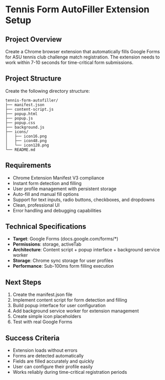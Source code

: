 # Tennis Form AutoFiller Extension Setup

## Project Overview
Create a Chrome browser extension that automatically fills Google Forms for ASU tennis club challenge match registration. The extension needs to work within 7-10 seconds for time-critical form submissions.

## Project Structure
Create the following directory structure:

```
tennis-form-autofiller/
├── manifest.json
├── content-script.js
├── popup.html
├── popup.js
├── popup.css
├── background.js
├── icons/
│   ├── icon16.png
│   ├── icon48.png
│   └── icon128.png
└── README.md
```

## Requirements
- Chrome Extension Manifest V3 compliance
- Instant form detection and filling
- User profile management with persistent storage
- Auto-fill and manual fill options
- Support for text inputs, radio buttons, checkboxes, and dropdowns
- Clean, professional UI
- Error handling and debugging capabilities

## Technical Specifications
- **Target**: Google Forms (docs.google.com/forms/*)
- **Permissions**: storage, activeTab
- **Architecture**: Content script + popup interface + background service worker
- **Storage**: Chrome sync storage for user profiles
- **Performance**: Sub-100ms form filling execution

## Next Steps
1. Create the manifest.json file
2. Implement content script for form detection and filling
3. Build popup interface for user configuration
4. Add background service worker for extension management
5. Create simple icon placeholders
6. Test with real Google Forms

## Success Criteria
- Extension loads without errors
- Forms are detected automatically
- Fields are filled accurately and quickly
- User can configure their profile easily
- Works reliably during time-critical registration periods